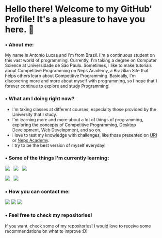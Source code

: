 
# Hello there! Welcome to my GitHub' Profile! It's a pleasure to have you here. 👋

### • About me:

  My name is Antonio Lucas and I'm from Brazil. I'm a continuous student on this vast world of programming. Currently, I'm taking a degree on Computer Science at Universidade de São Paulo. Sometimes, I like to make tutorials about Competitive Programming on Neps Academy, a Brazilian Site that helps others learn about Competitive Programming. Basically, I'm discovering more and more about myself with programming, so I hope that I forever continue to explore and study Programming!

### • What am I doing right now?

* I'm taking classes at different courses, especialty those provided by the University that I study.
* I'm learning more and more about a lot of things of programming, exploring the concepts of Competitive Programming, Desktop Development, Web Development, and so on.
* I love to test my knowledge with challenges, like those presented on <a href="https://www.urionlinejudge.com.br/judge/pt/profile/413194">URI</a> or <a href = "https://neps.academy/br/user/6155">Neps Academy</a>.
* I try to be the best version of myself everyday!

### • Some of the things I'm currently learning:

<img src="https://img.shields.io/badge/C%2B%2B-00599C?style=for-the-badge&logo=c%2B%2B&logoColor=white" > &nbsp; <img src="https://img.shields.io/badge/C-00599C?style=for-the-badge&logo=c&logoColor=white" > &nbsp; <img src="https://img.shields.io/badge/Python-3776AB?style=for-the-badge&logo=python&logoColor=white" > &nbsp; 

<img src="https://img.shields.io/badge/VIM-%2311AB00.svg?&style=for-the-badge&logo=vim&logoColor=white"> &nbsp; <img src="https://img.shields.io/badge/Git-F05032?style=for-the-badge&logo=git&logoColor=white">


### • How you can contact me:

<a href="mailto: antoniolucascavalcante@hotmail.com"><img src="https://img.shields.io/badge/Microsoft_Outlook-0078D4?style=for-the-badge&logo=microsoft-outlook&logoColor=white"></a> <a href="https://www.linkedin.com/in/antonio-lucas-sales-cavalcante-barbosa-b92521210/"> <img src="https://img.shields.io/badge/LinkedIn-0077B5?style=for-the-badge&logo=linkedin&logoColor=white"></a> <a href="mailto: antoniolucas@usp.br"><img src = "https://img.shields.io/badge/Gmail-D14836?style=for-the-badge&logo=gmail&logoColor=white"></a>
 
### • Feel free to check my repositories!

If you want, check some of my repositories! I would love to receive some recommendations on what to improve :D!
 
<!--
**antoniolucas30/antoniolucas30** is a ✨ _special_ ✨ repository because its `README.md` (this file) appears on your GitHub profile.

Here are some ideas to get you started:

- 🔭 I’m currently working on ...
- 🌱 I’m currently learning ...
- 👯 I’m looking to collaborate on ...
- 🤔 I’m looking for help with ...
- 💬 Ask me about ...
- 📫 How to reach me: ...
- 😄 Pronouns: ...
- ⚡ Fun fact: ...
-->

